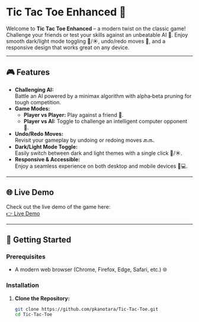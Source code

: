 # Tic Tac Toe Enhanced 🚀

Welcome to **Tic Tac Toe Enhanced** – a modern twist on the classic game! Challenge your friends or test your skills against an unbeatable AI 🤖. Enjoy smooth dark/light mode toggling 🌙/☀️, undo/redo moves 🔄, and a responsive design that works great on any device.

---

## 🎮 Features

- **Challenging AI:**  
  Battle an AI powered by a minimax algorithm with alpha‑beta pruning for tough competition.
- **Game Modes:**  
  - **Player vs Player:** Play against a friend 👥.  
  - **Player vs AI:** Toggle to challenge an intelligent computer opponent 🤖.
- **Undo/Redo Moves:**  
  Revisit your gameplay by undoing or redoing moves 🔙🔜.
- **Dark/Light Mode Toggle:**  
  Easily switch between dark and light themes with a single click 🌙/☀️.
- **Responsive & Accessible:**  
  Enjoy a seamless experience on both desktop and mobile devices 📱💻.

---

## 🌐 Live Demo

Check out the live demo of the game here:  
[👉 Live Demo](https://pkanotara.github.io/Tic-Tac-Toe/)

---

## 🚀 Getting Started

### Prerequisites
- A modern web browser (Chrome, Firefox, Edge, Safari, etc.) 🌐

### Installation

1. **Clone the Repository:**

   ```bash
   git clone https://github.com/pkanotara/Tic-Tac-Toe.git
   cd Tic-Tac-Toe
